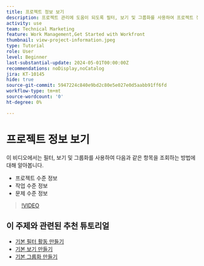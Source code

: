 ```yaml
---
title: 프로젝트 정보 보기
description: 프로젝트 관리에 도움이 되도록 필터, 보기 및 그룹화를 사용하여 프로젝트 정보를 쉽게 표시하는 방법을 알아봅니다.
activity: use
team: Technical Marketing
feature: Work Management,Get Started with Workfront
thumbnail: view-project-information.jpeg
type: Tutorial
role: User
level: Beginner
last-substantial-update: 2024-05-01T00:00:00Z
recommendations: noDisplay,noCatalog
jira: KT-10145
hide: true
source-git-commit: 5947224c840e9bd2c80e5e027e0d5aabb91ff6fd
workflow-type: tm+mt
source-wordcount: '0'
ht-degree: 0%

---
```


# 프로젝트 정보 보기

이 비디오에서는 필터, 보기 및 그룹화를 사용하여 다음과 같은 항목을 조회하는 방법에 대해 알아봅니다.

* 프로젝트 수준 정보
* 작업 수준 정보
* 문제 수준 정보

>[!VIDEO](https://video.tv.adobe.com/v/3428815/?quality=12&learn=on)

## 이 주제와 관련된 추천 튜토리얼

* [기본 필터 활동 만들기](/help/reporting/basic-reporting/create-a-basic-filter-activity.md)
* [기본 보기 만들기](/help/reporting/basic-reporting/create-a-basic-view.md)
* [기본 그룹화 만들기](/help/reporting/basic-reporting/create-a-basic-grouping.md)

